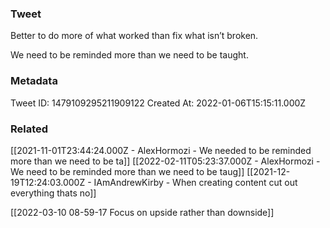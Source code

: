 ### Tweet
Better to do more of what worked than fix what isn’t broken. 

We need to be reminded more than we need to be taught.

### Metadata
Tweet ID: 1479109295211909122
Created At: 2022-01-06T15:15:11.000Z

### Related
[[2021-11-01T23:44:24.000Z - AlexHormozi - We needed to be reminded more than we need to be ta]]
[[2022-02-11T05:23:37.000Z - AlexHormozi - We need to be reminded more than we need to be taug]]
[[2021-12-19T12:24:03.000Z - IAmAndrewKirby - When creating content cut out everything thats no]]

[[2022-03-10 08-59-17 Focus on upside rather than downside]]
